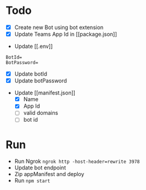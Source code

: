 # Todo

- [x] Create new Bot using bot extension
- [x] Update Teams App Id in [[package.json]]
- Update [[.env]]
```
BotId=
BotPassword=
```
  - [x] Update botId
  - [x] Update botPassword
- Update [[manifest.json]]
  - [x] Name
  - [x] App Id
  - [ ] valid domains
  - [ ] bot id

# Run

- Run Ngrok `ngrok http -host-header=rewrite 3978`
- Update bot endpoint
- Zip appManifest and deploy
- Run `npm start`


